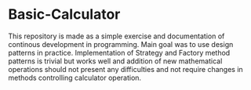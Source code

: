 # Basic-Calculator
 
 This repository is made as a simple exercise and documentation of continous development in programming. Main goal was to use design patterns in practice. 
 Implementation of Strategy and Factory method patterns is trivial but works well and addition of new mathematical operations should not present any difficulties and not require changes in methods controlling calculator operation.
